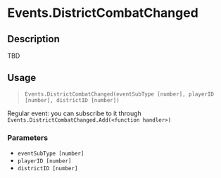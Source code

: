 # Events.DistrictCombatChanged
## Description
TBD

## Usage
> `Events.DistrictCombatChanged(eventSubType [number], playerID [number], districtID [number])`

Regular event: you can subscribe to it through `Events.DistrictCombatChanged.Add(<function handler>)`

### Parameters
- `eventSubType [number]`
- `playerID [number]`
- `districtID [number]`